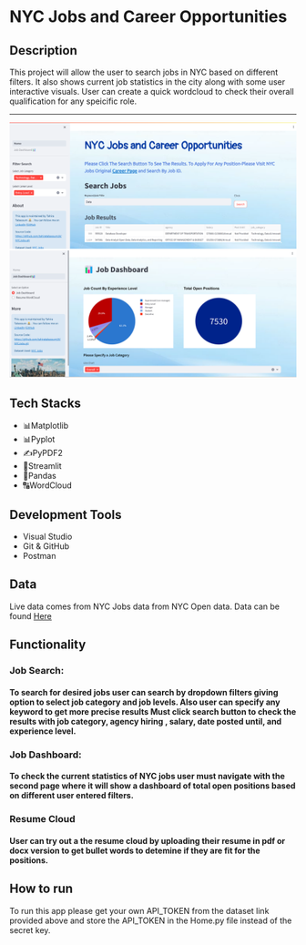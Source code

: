# NYC Jobs and Career Opportunities 
## Description

This project will allow the user to search jobs in NYC based on different filters. It also shows current job statistics in the city along with some user interactive visuals. User can create a quick wordcloud to check their overall qualification for any speicific role.

-----

![Frontend View](./Demo_1.png)
![ ](./Demo_2.png)



## Tech Stacks 

- 📊Matplotlib
- 📊Pyplot
- ✍️PyPDF2
- 🔎Streamlit
- 🐼Pandas
- 🔠WordCloud
  
## Development Tools 

- Visual Studio
- Git & GitHub
- Postman
  
## Data
Live data comes from NYC Jobs data from NYC Open data. Data can be found <a href="https://data.cityofnewyork.us/City-Government/NYC-Jobs/kpav-sd4t">Here</a>

## Functionality 

### Job Search: 

#### To search for desired jobs user can search by dropdown filters giving option to select job category and job levels. Also user can specify any keyword to get more precise results Must click search button to check the results with job category, agency hiring , salary, date posted until, and experience level.


### Job Dashboard:

#### To check the current statistics of NYC jobs user must navigate with the second page where it will show a dashboard of total open positions based on different user entered filters. 

### Resume Cloud

#### User can try out a the resume cloud by uploading their resume in pdf or docx version to get bullet words to detemine if they are fit for the positions. 

## How to run
To run this app please get your own API_TOKEN from the dataset link provided above and store the API_TOKEN in the Home.py file instead of the secret key. 


